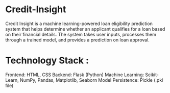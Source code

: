 # Credit-Insight
Credit Insight is a machine learning-powered loan eligibility prediction system that helps determine whether an applicant qualifies for a loan based on their financial details. The system takes user inputs, processes them through a trained model, and provides a prediction on loan approval.

# Technology Stack :
Frontend: HTML, CSS
Backend: Flask (Python)
Machine Learning: Scikit-Learn, NumPy, Pandas, Matplotlib, Seaborn
Model Persistence: Pickle (.pkl file)
